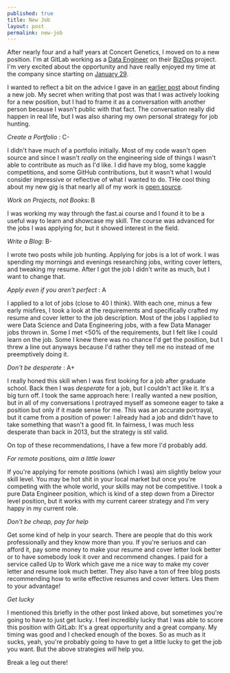 ```yaml
---
published: true
title: New Job
layout: post
permalink: new-job
---
```


After nearly four and a half years at Concert Genetics, I moved on to a new position. I'm at GitLab working as a [Data Engineer](https://gitlab.com/gitlab-com/www-gitlab-com/blob/master/source/roles/finance/data-engineer/index.html.md) on their [BizOps](https://gitlab.com/bizops/bizops) project. I'm very excited about the opportunity and have really enjoyed my time at the company since starting on [January 29](https://gitlab.com/tayloramurphy).

I wanted to reflect a bit on the advice I gave in an [earlier post](http://tayloramurphy.github.io/jobadvice) about finding a new job. My secret when writing that post was that I was actively looking for a new position, but I had to frame it as a conversation with another person because I wasn't public with that fact. The conversation really did happen in real life, but I was also sharing my own personal strategy for job hunting.

_Create a Portfolio_ : C-

I didn't have much of a portfolio initially. Most of my code wasn't open source and since I wasn't _really_ on the engineering side of things I wasn't able to contribute as much as I'd like. I did have my blog, some kaggle competitions, and some GitHub contributions, but it wasn't what I would consider impressive or reflective of what I wanted to do. THe cool thing about my new gig is that nearly all of my work is [open source](https://gitlab.com/bizops/bizops/merge_requests/73). 

_Work on Projects, not Books_: B

I was working my way through the fast.ai course and I found it to be a useful way to learn and showcase my skill. The course was advanced for the jobs I was applying for, but it showed interest in the field.

_Write a Blog_: B-

I wrote two posts while job hunting. Applying for jobs is a lot of work. I was spending my mornings and evenings researching jobs, writing cover letters, and tweaking my resume. After I got the job I didn't write as much, but I want to change that. 

_Apply even if you aren't perfect_ : A

I applied to a lot of jobs (close to 40 I think). With each one, minus a few early misfires, I took a look at the requirements and specifically crafted my resume and cover letter to the job description. Most of the jobs I applied to were Data Science and Data Engineering jobs, with a few Data Manager jobs thrown in. Some I met <50% of the requirements, but I felt like I could learn on the job. Some I knew there was no chance I'd get the position, but I threw a line out anyways because I'd rather they tell me no instead of me preemptively doing it. 

_Don't be desperate_ : A+

I really honed this skill when I was first looking for a job after graduate school. Back then I was _desperate_ for a job, but I couldn't act like it. It's a big turn off. I took the same approach here: I really wanted a new position, but in all of my conversations I protrayed myself as someone eager to take a position but only if it made sense for me. This was an accurate portrayal, but it came from a position of power: I already had a job and didn't have to take something that wasn't a good fit. In fairness, I was much less desperate than back in 2013, but the strategy is stil valid.

On top of these recommendations, I have a few more I'd probably add.

_For remote positions, aim a little lower_

If you're applying for remote positions (which I was) aim slightly below your skill level. You may be hot shit in your local market but once you're competing with the whole world, your skills may not be competitive. I took a pure Data Engineer position, which is kind of a step down from a Director level position, but it works with my current career strategy and I'm very happy in my current role.

_Don't be cheap, pay for help_

Get some kind of help in your search. There are people that do this work professionally and they know more than you. If you're seriuos and can afford it, pay some money to make your resume and cover letter look better or to have somebody look it over and recommend changes. I paid for a service called Up to Work which gave me a nice way to make my cover letter and resume look much better. They also have a ton of free blog posts recommending how to write effective resumes and cover letters. Ues them to your advantage!

_Get lucky_

I mentioned this briefly in the other post linked above, but sometimes you're going to have to just get lucky. I feel incredibly lucky that I was able to score this position with GitLab: It's a great opportunity and a great company. My timing was good and I checked enough of the boxes. So as much as it sucks, yeah, you're probably going to have to get a little lucky to get the job you want. But the above strategies _will_ help you.

Break a leg out there!
